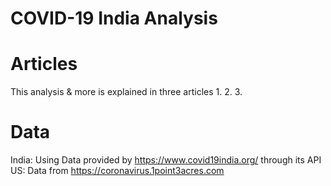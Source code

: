 # COVID-19 India Analysis

# Articles

This analysis & more is explained in three articles
1. 
2. 
3. 

# Data

India: Using Data provided by https://www.covid19india.org/ through its API
US: Data from https://coronavirus.1point3acres.com

#
